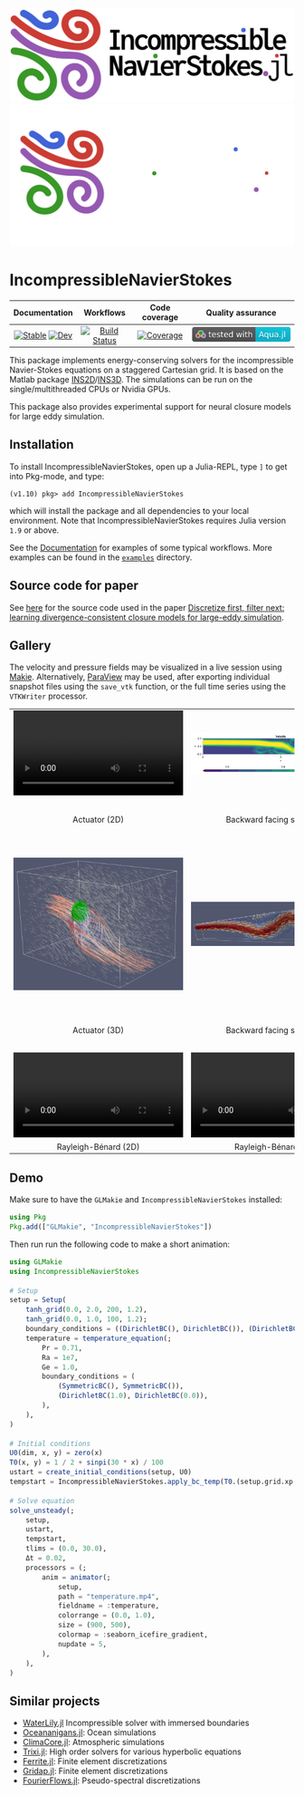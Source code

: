![Logo](docs/src/public/logo_text_dots.png#gh-light-mode-only)
![Logo](docs/src/public/logo_text_dots_dark_mode.png#gh-dark-mode-only)

# IncompressibleNavierStokes

| Documentation | Workflows | Code coverage | Quality assurance |
| :-----------: | :-------: | :-----------: | :---------------: |
| [![Stable](https://img.shields.io/badge/docs-stable-blue.svg)](https://agdestein.github.io/IncompressibleNavierStokes.jl/stable) [![Dev](https://img.shields.io/badge/docs-dev-blue.svg)](https://agdestein.github.io/IncompressibleNavierStokes.jl/dev) | [![Build Status](https://github.com/agdestein/IncompressibleNavierStokes.jl/workflows/CI/badge.svg)](https://github.com/agdestein/IncompressibleNavierStokes.jl/actions) | [![Coverage](https://codecov.io/gh/agdestein/IncompressibleNavierStokes.jl/branch/main/graph/badge.svg)](https://codecov.io/gh/agdestein/IncompressibleNavierStokes.jl) | [![Aqua QA](https://raw.githubusercontent.com/JuliaTesting/Aqua.jl/master/badge.svg)](https://github.com/JuliaTesting/Aqua.jl) |

This package implements energy-conserving solvers for the incompressible Navier-Stokes
equations on a staggered Cartesian grid. It is based on the Matlab package
[INS2D](https://github.com/bsanderse/INS2D)/[INS3D](https://github.com/bsanderse/INS3D). The simulations can be run on the single/multithreaded CPUs or Nvidia GPUs.

This package also provides experimental support for neural closure models for
large eddy simulation.

## Installation

To install IncompressibleNavierStokes, open up a Julia-REPL, type `]` to get
into Pkg-mode, and type:

```julia-repl
(v1.10) pkg> add IncompressibleNavierStokes
```

which will install the package and all dependencies to your local environment.
Note that IncompressibleNavierStokes requires Julia version `1.9` or above.

See the
[Documentation](https://agdestein.github.io/IncompressibleNavierStokes.jl/dev/generated/LidDrivenCavity2D/)
for examples of some typical workflows. More examples can be found in the
[`examples`](examples) directory.

## Source code for paper

See [here](./lib/PaperDC) for the source code used in the paper
[Discretize first, filter next: learning divergence-consistent closure models for large-eddy simulation](https://arxiv.org/abs/2403.18088).

## Gallery

The velocity and pressure fields may be visualized in a live session using
[Makie](https://github.com/JuliaPlots/Makie.jl). Alternatively,
[ParaView](https://www.paraview.org/) may be used, after exporting individual
snapshot files using the `save_vtk` function, or the full time series using the
`VTKWriter` processor.

<table>
    <tbody>
        <tr>
            <td style="width: 25%;"><a href="examples/Actuator2D.jl"><video autoplay controls loop src="docs/src/public/Actuator2D.mp4"></video></a></td>
            <td style="width: 25%;"><a href="examples/BackwardFacingStep2D.jl"><img src="docs/src/public/BackwardFacingStep2D.png"></a></td>
            <td style="width: 25%;"><a href="examples/DecayingTurbulence2D.jl"><video autoplay controls loop src="docs/src/public/DecayingTurbulence2D.mp4"></video></a></td>
            <td style="width: 25%;"><a href="examples/TaylorGreenVortex2D.jl"><img src="docs/src/public/TaylorGreenVortex2D.png"></a></td>
        </tr>
        <tr>
            <td align="center">Actuator (2D)</td>
            <td align="center">Backward facing step (2D)</td>
            <td align="center">Decaying turbulence (2D)</td>
            <td align="center">Taylor-Green vortex (2D)</td>
        </tr>
        <tr>
            <td style="width: 25%;"><a href="examples/Actuator3D.jl"><img src="docs/src/public/Actuator3D.png"></a></td>
            <td style="width: 25%;"><a href="examples/BackwardFacingStep3D.jl"><img src="docs/src/public/BackwardFacingStep3D.png"></a></td>
            <td style="width: 25%;"><a href="examples/DecayingTurbulence3D.jl"><img src="docs/src/public/DecayingTurbulence3D.png"></a></td>
            <td style="width: 25%;"><a href="examples/TaylorGreenVortex3D.jl"><img src="docs/src/public/TaylorGreenVortex3D.png"></a></td>
        </tr>
        <tr>
            <td align="center">Actuator (3D)</td>
            <td align="center">Backward facing step (3D)</td>
            <td align="center">Decaying turbulence (3D)</td>
            <td align="center">Taylor-Green vortex (3D)</td>
        </tr>
        <tr>
            <td style="width: 25%;"><a href="examples/RayleighBenard2D.jl"><video autoplay controls loop src="docs/src/public/RayleighBenard2D.mp4"></video></a></td>
            <td style="width: 25%;"><a href="examples/RayleighBenard3D.jl"><video autoplay controls loop src="docs/src/public/RayleighBenard3D.mp4"></video></a></td>
            <td style="width: 25%;"><a href="examples/RayleighTaylor2D.jl"><video autoplay controls loop src="docs/src/public/RayleighTaylor2D.mp4"></video></a></td>
            <td style="width: 25%;">
              <!-- <a href="examples/RayleighTaylor3D.jl"><img src="docs/src/public/RayleighTaylor3D.png"></a> -->
            </td>
        </tr>
        <tr>
            <td align="center">Rayleigh-Bénard (2D)</td>
            <td align="center">Rayleigh-Bénard (3D)</td>
            <td align="center">Rayleigh-Taylor (2D)</td>
            <!-- <td align="center">Rayleigh-Taylor (3D)</td> -->
        </tr>
    </tbody>
</table>

## Demo

Make sure to have the `GLMakie` and `IncompressibleNavierStokes` installed:

```julia
using Pkg
Pkg.add(["GLMakie", "IncompressibleNavierStokes"])
```

Then run run the following code to make a short animation:

```julia
using GLMakie
using IncompressibleNavierStokes

# Setup
setup = Setup(
    tanh_grid(0.0, 2.0, 200, 1.2),
    tanh_grid(0.0, 1.0, 100, 1.2);
    boundary_conditions = ((DirichletBC(), DirichletBC()), (DirichletBC(), DirichletBC())),
    temperature = temperature_equation(;
        Pr = 0.71,
        Ra = 1e7,
        Ge = 1.0,
        boundary_conditions = (
            (SymmetricBC(), SymmetricBC()),
            (DirichletBC(1.0), DirichletBC(0.0)),
        ),
    ),
)

# Initial conditions
U0(dim, x, y) = zero(x)
T0(x, y) = 1 / 2 + sinpi(30 * x) / 100
ustart = create_initial_conditions(setup, U0)
tempstart = IncompressibleNavierStokes.apply_bc_temp(T0.(setup.grid.xp[1], setup.grid.xp[2]'), 0.0, setup)

# Solve equation
solve_unsteady(;
    setup,
    ustart,
    tempstart,
    tlims = (0.0, 30.0),
    Δt = 0.02,
    processors = (;
        anim = animator(;
            setup,
            path = "temperature.mp4",
            fieldname = :temperature,
            colorrange = (0.0, 1.0),
            size = (900, 500),
            colormap = :seaborn_icefire_gradient,
            nupdate = 5,
        ),
    ),
)
```

## Similar projects

- [WaterLily.jl](https://github.com/weymouth/WaterLily.jl/)
  Incompressible solver with immersed boundaries
- [Oceananigans.jl](https://github.com/CliMA/Oceananigans.jl):
  Ocean simulations
- [ClimaCore.jl](https://github.com/CliMA/ClimaCore.jl):
  Atmospheric simulations
- [Trixi.jl](https://github.com/trixi-framework/Trixi.jl):
  High order solvers for various hyperbolic equations
- [Ferrite.jl](https://github.com/Ferrite-FEM/Ferrite.jl):
  Finite element discretizations
- [Gridap.jl](https://github.com/gridap/Gridap.jl):
  Finite element discretizations
- [FourierFlows.jl](https://github.com/FourierFlows/FourierFlows.jl):
  Pseudo-spectral discretizations
